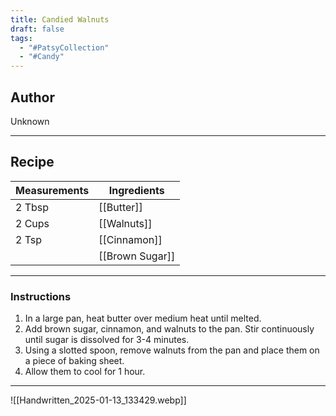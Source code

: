 ```yaml
---
title: Candied Walnuts
draft: false
tags:
  - "#PatsyCollection"
  - "#Candy"
---
```

## Author
Unknown
___
## Recipe

| Measurements  | Ingredients              |
| :------------ | ------------------------ |
|2 Tbsp|[[Butter]]|
|2 Cups|[[Walnuts]]|
|2 Tsp|[[Cinnamon]]|
||[[Brown Sugar]]|
___
### Instructions
1. In a large pan, heat butter over medium heat until melted.
2. Add brown sugar, cinnamon, and walnuts to the pan. Stir continuously until sugar is dissolved for 3-4 minutes.
3. Using a slotted spoon, remove walnuts from the pan and place them on a piece of baking sheet.
4. Allow them to cool for 1 hour.
___
![[Handwritten_2025-01-13_133429.webp]]